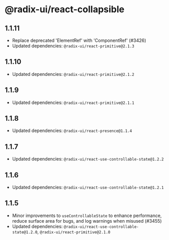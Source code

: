 # @radix-ui/react-collapsible

## 1.1.11

- Replace deprecated 'ElementRef' with 'ComponentRef' (#3426)
- Updated dependencies: `@radix-ui/react-primitive@2.1.3`

## 1.1.10

- Updated dependencies: `@radix-ui/react-primitive@2.1.2`

## 1.1.9

- Updated dependencies: `@radix-ui/react-primitive@2.1.1`

## 1.1.8

- Updated dependencies: `@radix-ui/react-presence@1.1.4`

## 1.1.7

- Updated dependencies: `@radix-ui/react-use-controllable-state@1.2.2`

## 1.1.6

- Updated dependencies: `@radix-ui/react-use-controllable-state@1.2.1`

## 1.1.5

- Minor improvements to `useControllableState` to enhance performance, reduce surface area for bugs, and log warnings when misused (#3455)
- Updated dependencies: `@radix-ui/react-use-controllable-state@1.2.0`, `@radix-ui/react-primitive@2.1.0`

